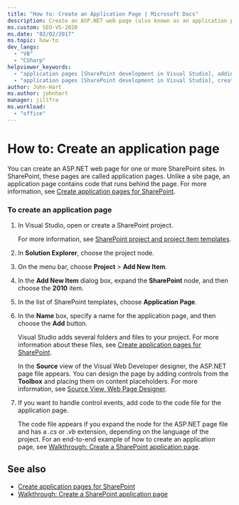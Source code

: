 ```yaml
---
title: "How to: Create an Application Page | Microsoft Docs"
description: Create an ASP.NET web page (also known as an application page) in Visual Studio for one or more SharePoint sites.
ms.custom: SEO-VS-2020
ms.date: "02/02/2017"
ms.topic: how-to
dev_langs:
  - "VB"
  - "CSharp"
helpviewer_keywords:
  - "application pages [SharePoint development in Visual Studio], adding"
  - "application pages [SharePoint development in Visual Studio], creating"
author: John-Hart
ms.author: johnhart
manager: jillfra
ms.workload:
  - "office"
---
```

# How to: Create an application page
  You can create an ASP.NET web page for one or more SharePoint sites. In SharePoint, these pages are called application pages. Unlike a site page, an application page contains code that runs behind the page. For more information, see [Create application pages for SharePoint](../sharepoint/creating-application-pages-for-sharepoint.md).

### To create an application page

1. In Visual Studio, open or create a SharePoint project.

     For more information, see [SharePoint project and project item templates](../sharepoint/sharepoint-project-and-project-item-templates.md).

2. In **Solution Explorer**, choose the project node.

3. On the menu bar, choose **Project** > **Add New Item**.

4. In the **Add New Item** dialog box, expand the **SharePoint** node, and then choose the **2010** item.

5. In the list of SharePoint templates, choose **Application Page**.

6. In the **Name** box, specify a name for the application page, and then choose the **Add** button.

     Visual Studio adds several folders and files to your project. For more information about these files, see [Create application pages for SharePoint](../sharepoint/creating-application-pages-for-sharepoint.md).

     In the **Source** view of the Visual Web Developer designer, the ASP.NET page file appears. You can design the page by adding controls from the **Toolbox** and placing them on content placeholders. For more information, see [Source View, Web Page Designer](/previous-versions/aspnet/ms178154\(v\=vs.100\)).

7. If you want to handle control events, add code to the code file for the application page.

     The code file appears if you expand the node for the ASP.NET page file and has a *.cs* or *.vb* extension, depending on the language of the project. For an end-to-end example of how to create an application page, see [Walkthrough: Create a SharePoint application page](../sharepoint/walkthrough-creating-a-sharepoint-application-page.md).

## See also
- [Create application pages for SharePoint](../sharepoint/creating-application-pages-for-sharepoint.md)
- [Walkthrough: Create a SharePoint application page](../sharepoint/walkthrough-creating-a-sharepoint-application-page.md)
